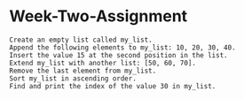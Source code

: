 # Week-Two-Assignment


    Create an empty list called my_list.
    Append the following elements to my_list: 10, 20, 30, 40.
    Insert the value 15 at the second position in the list.
    Extend my_list with another list: [50, 60, 70].
    Remove the last element from my_list.
    Sort my_list in ascending order.
    Find and print the index of the value 30 in my_list.
